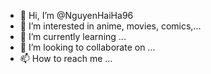 - 👋 Hi, I’m @NguyenHaiHa96
- 👀 I’m interested in anime, movies, comics,...
- 🌱 I’m currently learning ...
- 💞️ I’m looking to collaborate on ...
- 📫 How to reach me ...

<!---
NguyenHaiHa96/NguyenHaiHa96 is a ✨ special ✨ repository because its `README.md` (this file) appears on your GitHub profile.
You can click the Preview link to take a look at your changes.
--->

